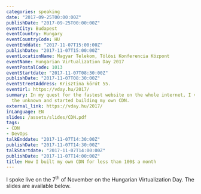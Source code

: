 ```yaml
---
categories: speaking
date: "2017-09-25T00:00:00Z"
publishDate: "2017-09-25T00:00:00Z"
eventCity: Budapest
eventCountry: Hungary
eventCountryCode: HU
eventEnddate: "2017-11-07T15:00:00Z"
publishDate: "2017-11-07T15:00:00Z"
eventLocationName: Magyar Telekom, Tölösi Konferencia Központ
eventName: Hungarian Virtualization Day 2017
eventPostalCode: 1013
eventStartdate: "2017-11-07T08:30:00Z"
publishDate: "2017-11-07T08:30:00Z"
eventStreetAddress: Krisztina körút 55.
eventUrl: https://vday.hu/2017/
summary: In my quest for the fastest website on the whole internet, I ventured into
  the unknown and started building my own CDN.
external_link: https://vday.hu/2017/
inLanguage: EN
slides: /assets/slides/CDN.pdf
tags:
- CDN
- DevOps
talkEnddate: "2017-11-07T14:30:00Z"
publishDate: "2017-11-07T14:30:00Z"
talkStartdate: "2017-11-07T14:00:00Z"
publishDate: "2017-11-07T14:00:00Z"
title: How I built my own CDN for less than 100$ a month
---
```


I spoke live on the 7<sup>th</sup> of November on the Hungarian Virtualization Day. The slides are available below.

